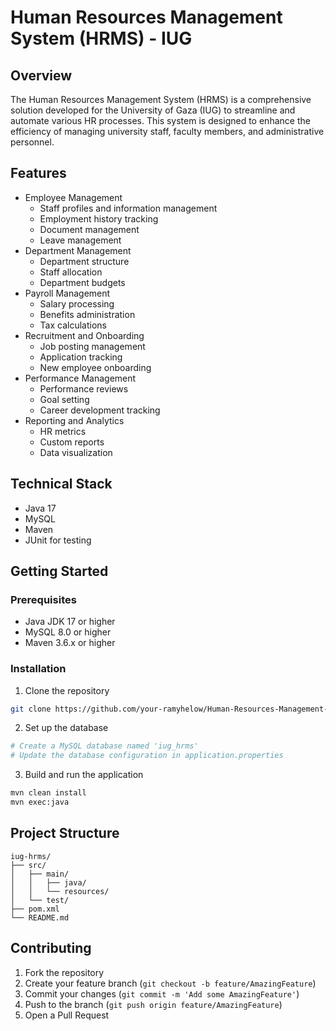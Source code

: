 # Human Resources Management System (HRMS) - IUG

## Overview
The Human Resources Management System (HRMS) is a comprehensive solution developed for the University of Gaza (IUG) to streamline and automate various HR processes. This system is designed to enhance the efficiency of managing university staff, faculty members, and administrative personnel.

## Features
- Employee Management
  - Staff profiles and information management
  - Employment history tracking
  - Document management
  - Leave management
- Department Management
  - Department structure
  - Staff allocation
  - Department budgets
- Payroll Management
  - Salary processing
  - Benefits administration
  - Tax calculations
- Recruitment and Onboarding
  - Job posting management
  - Application tracking
  - New employee onboarding
- Performance Management
  - Performance reviews
  - Goal setting
  - Career development tracking
- Reporting and Analytics
  - HR metrics
  - Custom reports
  - Data visualization

## Technical Stack
- Java 17
- MySQL
- Maven
- JUnit for testing

## Getting Started

### Prerequisites
- Java JDK 17 or higher
- MySQL 8.0 or higher
- Maven 3.6.x or higher

### Installation
1. Clone the repository
```bash
git clone https://github.com/your-ramyhelow/Human-Resources-Management-System.git
```

2. Set up the database
```bash
# Create a MySQL database named 'iug_hrms'
# Update the database configuration in application.properties
```

3. Build and run the application
```bash
mvn clean install
mvn exec:java
```

## Project Structure
```
iug-hrms/
├── src/
│   ├── main/
│   │   ├── java/
│   │   └── resources/
│   └── test/
├── pom.xml
└── README.md
```

## Contributing
1. Fork the repository
2. Create your feature branch (`git checkout -b feature/AmazingFeature`)
3. Commit your changes (`git commit -m 'Add some AmazingFeature'`)
4. Push to the branch (`git push origin feature/AmazingFeature`)
5. Open a Pull Request